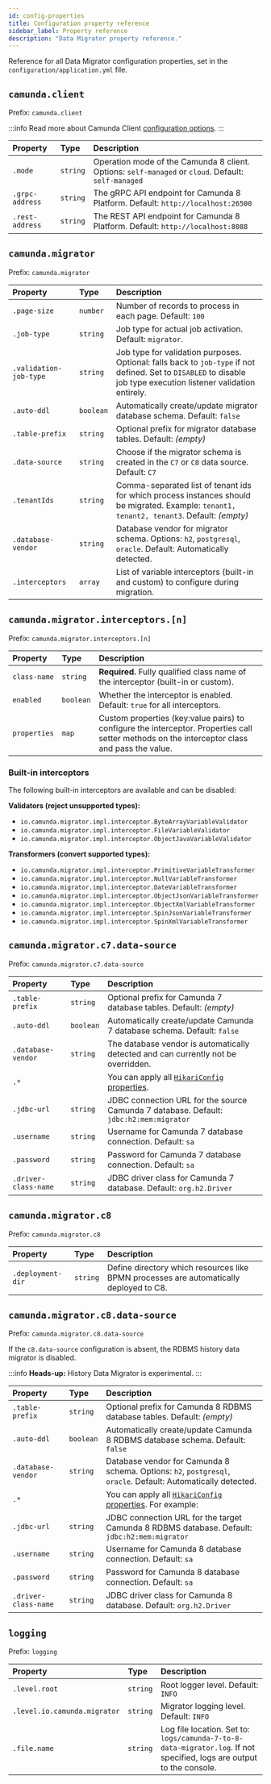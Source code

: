 ```yaml
---
id: config-properties
title: Configuration property reference
sidebar_label: Property reference
description: "Data Migrator property reference."
---
```


Reference for all Data Migrator configuration properties, set in the `configuration/application.yml` file.

## `camunda.client`

Prefix: `camunda.client`

:::info
Read more about Camunda Client [configuration options](/apis-tools/camunda-spring-boot-starter/configuration.md).
:::

| Property        | Type     | Description                                                                                         |
| :-------------- | :------- | :-------------------------------------------------------------------------------------------------- |
| `.mode`         | `string` | Operation mode of the Camunda 8 client. Options: `self-managed` or `cloud`. Default: `self-managed` |
| `.grpc-address` | `string` | The gRPC API endpoint for Camunda 8 Platform. Default: `http://localhost:26500`                     |
| `.rest-address` | `string` | The REST API endpoint for Camunda 8 Platform. Default: `http://localhost:8088`                      |

## `camunda.migrator`

Prefix: `camunda.migrator`

| Property               | Type      | Description                                                                                                                                                        |
| :--------------------- | :-------- | :----------------------------------------------------------------------------------------------------------------------------------------------------------------- |
| `.page-size`           | `number`  | Number of records to process in each page. Default: `100`                                                                                                          |
| `.job-type`            | `string`  | Job type for actual job activation. Default: `migrator`.                                                                                                           |
| `.validation-job-type` | `string`  | Job type for validation purposes. Optional: falls back to `job-type` if not defined. Set to `DISABLED` to disable job type execution listener validation entirely. |
| `.auto-ddl`            | `boolean` | Automatically create/update migrator database schema. Default: `false`                                                                                             |
| `.table-prefix`        | `string`  | Optional prefix for migrator database tables. Default: _(empty)_                                                                                                   |
| `.data-source`         | `string`  | Choose if the migrator schema is created in the `C7` or `C8` data source. Default: `C7`                                                                            |
| `.tenantIds`           | `string`  | Comma-separated list of tenant ids for which process instances should be migrated. Example: `tenant1, tenant2, tenant3`. Default: _(empty)_                        |
| `.database-vendor`     | `string`  | Database vendor for migrator schema. Options: `h2`, `postgresql`, `oracle`. Default: Automatically detected.                                                       |
| `.interceptors`        | `array`   | List of variable interceptors (built-in and custom) to configure during migration.                                                                                 |

## `camunda.migrator.interceptors.[n]`

Prefix: `camunda.migrator.interceptors.[n]`

| Property     | Type      | Description                                                                                                                                   |
| :----------- | :-------- | :-------------------------------------------------------------------------------------------------------------------------------------------- |
| `class-name` | `string`  | **Required.** Fully qualified class name of the interceptor (built-in or custom).                                                             |
| `enabled`    | `boolean` | Whether the interceptor is enabled. Default: `true` for all interceptors.                                                                     |
| `properties` | `map`     | Custom properties (key:value pairs) to configure the interceptor. Properties call setter methods on the interceptor class and pass the value. |

### Built-in interceptors

The following built-in interceptors are available and can be disabled:

**Validators (reject unsupported types):**

- `io.camunda.migrator.impl.interceptor.ByteArrayVariableValidator`
- `io.camunda.migrator.impl.interceptor.FileVariableValidator`
- `io.camunda.migrator.impl.interceptor.ObjectJavaVariableValidator`

**Transformers (convert supported types):**

- `io.camunda.migrator.impl.interceptor.PrimitiveVariableTransformer`
- `io.camunda.migrator.impl.interceptor.NullVariableTransformer`
- `io.camunda.migrator.impl.interceptor.DateVariableTransformer`
- `io.camunda.migrator.impl.interceptor.ObjectJsonVariableTransformer`
- `io.camunda.migrator.impl.interceptor.ObjectXmlVariableTransformer`
- `io.camunda.migrator.impl.interceptor.SpinJsonVariableTransformer`
- `io.camunda.migrator.impl.interceptor.SpinXmlVariableTransformer`

## `camunda.migrator.c7.data-source`

Prefix: `camunda.migrator.c7.data-source`

| Property             | Type      | Description                                                                                                                                  |
| :------------------- | :-------- | :------------------------------------------------------------------------------------------------------------------------------------------- |
| `.table-prefix`      | `string`  | Optional prefix for Camunda 7 database tables. Default: _(empty)_                                                                            |
| `.auto-ddl`          | `boolean` | Automatically create/update Camunda 7 database schema. Default: `false`                                                                      |
| `.database-vendor`   | `string`  | The database vendor is automatically detected and can currently not be overridden.                                                           |
| `.*`                 |           | You can apply all [`HikariConfig` properties](https://github.com/brettwooldridge/HikariCP?tab=readme-ov-file#gear-configuration-knobs-baby). |
| `.jdbc-url`          | `string`  | JDBC connection URL for the source Camunda 7 database. Default: `jdbc:h2:mem:migrator`                                                       |
| `.username`          | `string`  | Username for Camunda 7 database connection. Default: `sa`                                                                                    |
| `.password`          | `string`  | Password for Camunda 7 database connection. Default: `sa`                                                                                    |
| `.driver-class-name` | `string`  | JDBC driver class for Camunda 7 database. Default: `org.h2.Driver`                                                                           |

## `camunda.migrator.c8`

Prefix: `camunda.migrator.c8`

| Property          | Type     | Description                                                                            |
| :---------------- | :------- | :------------------------------------------------------------------------------------- |
| `.deployment-dir` | `string` | Define directory which resources like BPMN processes are automatically deployed to C8. |

## `camunda.migrator.c8.data-source`

Prefix: `camunda.migrator.c8.data-source`

If the `c8.data-source` configuration is absent, the RDBMS history data migrator is disabled.

:::info
**Heads-up:** History Data Migrator is experimental.
:::

| Property             | Type      | Description                                                                                                                                               |
| :------------------- | :-------- | :-------------------------------------------------------------------------------------------------------------------------------------------------------- |
| `.table-prefix`      | `string`  | Optional prefix for Camunda 8 RDBMS database tables. Default: _(empty)_                                                                                   |
| `.auto-ddl`          | `boolean` | Automatically create/update Camunda 8 RDBMS database schema. Default: `false`                                                                             |
| `.database-vendor`   | `string`  | Database vendor for Camunda 8 schema. Options: `h2`, `postgresql`, `oracle`. Default: Automatically detected.                                             |
| `.*`                 |           | You can apply all [`HikariConfig` properties](https://github.com/brettwooldridge/HikariCP?tab=readme-ov-file#gear-configuration-knobs-baby). For example: |
| `.jdbc-url`          | `string`  | JDBC connection URL for the target Camunda 8 RDBMS database. Default: `jdbc:h2:mem:migrator`                                                              |
| `.username`          | `string`  | Username for Camunda 8 database connection. Default: `sa`                                                                                                 |
| `.password`          | `string`  | Password for Camunda 8 database connection. Default: `sa`                                                                                                 |
| `.driver-class-name` | `string`  | JDBC driver class for Camunda 8 database. Default: `org.h2.Driver`                                                                                        |

## `logging`

Prefix: `logging`

| Property                     | Type     | Description                                                                                                           |
| :--------------------------- | :------- | :-------------------------------------------------------------------------------------------------------------------- |
| `.level.root`                | `string` | Root logger level. Default: `INFO`                                                                                    |
| `.level.io.camunda.migrator` | `string` | Migrator logging level. Default: `INFO`                                                                               |
| `.file.name`                 | `string` | Log file location. Set to: `logs/camunda-7-to-8-data-migrator.log`. If not specified, logs are output to the console. |
